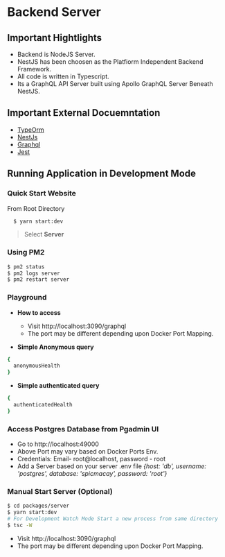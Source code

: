 # Backend Server

## Important Hightlights
- Backend is NodeJS Server.
- NestJS has been choosen as the Platfiorm Independent Backend Framework.
 - All code is written in Typescript.
- Its a GraphQL API Server built using Apollo GraphQL Server Beneath NestJS.

## Important External Docuemntation

- [TypeOrm](https://typeorm.io/)
- [NestJs](https://docs.nestjs.com/)
- [Graphql](https://graphql.org/)
- [Jest](https://jestjs.io)

## Running Application in Development Mode

### Quick Start Website
From Root Directory
```bash
  $ yarn start:dev
```

> Select **Server**

### Using PM2

```bash
$ pm2 status
$ pm2 logs server
$ pm2 restart server
```

### Playground

- **How to access**

  - Visit http://localhost:3090/graphql
  - The port may be different depending upon Docker Port Mapping.

- **Simple Anonymous query**

```bash
{
  anonymousHealth
}
```

- **Simple authenticated query**

```bash
{
  authenticatedHealth
}
```

### Access Postgres Database from Pgadmin UI

- Go to http://localhost:49000
- Above Port may vary based on Docker Ports Env.
- Credentials: Email- root@localhost, password - root
- Add a Server based on your server .env file _{host: 'db', username: 'postgres', database: 'spicmacay', password: 'root'}_

### Manual Start Server (Optional)

```bash
$ cd packages/server
$ yarn start:dev
# For Development Watch Mode Start a new process from same directory
$ tsc -W
```

- Visit http://localhost:3090/graphql
- The port may be different depending upon Docker Port Mapping.
